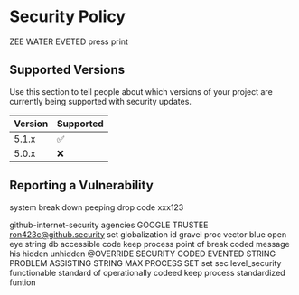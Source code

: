 # Security Policy
ZEE WATER EVETED
press print

## Supported Versions

Use this section to tell people about which versions of your project are
currently being supported with security updates.

| Version | Supported          |
| ------- | ------------------ |
| 5.1.x   | :white_check_mark: |
| 5.0.x   | :x:                |


## Reporting a Vulnerability
system break down peeping drop code xxx123


github-internet-security agencies GOOGLE TRUSTEE 
ron423c@github.security
set globalization id gravel proc vector blue open eye string db accessible code keep process point of break coded message his hidden unhidden @OVERRIDE SECURITY CODED EVENTED STRING PROBLEM ASSISTING STRING MAX PROCESS SET set sec level_security
functionable standard of operationally codeed keep process standardized funtion

